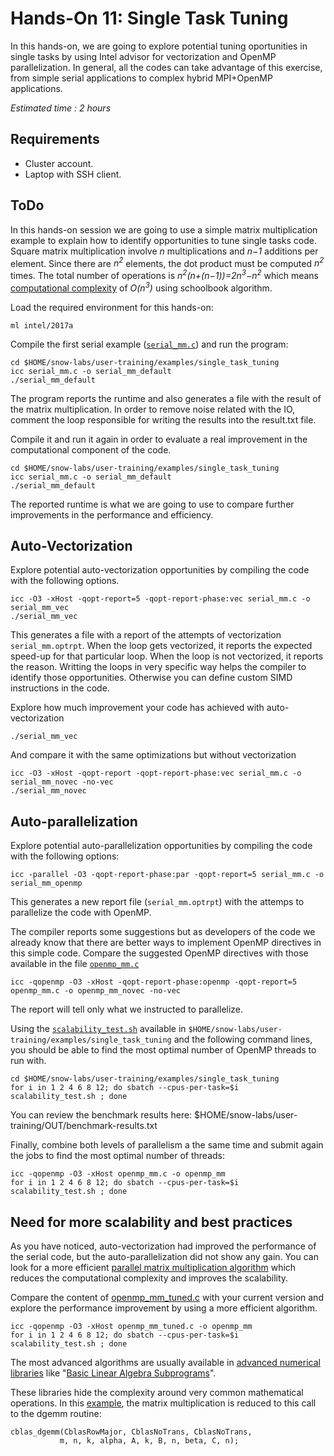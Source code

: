 <!--
Copyright (C) 2017 Jordi Blasco
Permission is granted to copy, distribute and/or modify this document
under the terms of the GNU Free Documentation License, Version 1.3
or any later version published by the Free Software Foundation;
with no Invariant Sections, no Front-Cover Texts, and no Back-Cover Texts.
A copy of the license is included in the section entitled "GNU
Free Documentation License".

HPCNow!, hereby disclaims all copyright interest in this document
`snow-labs' written by Jordi Blasco.
-->
# Hands-On 11: Single Task Tuning

In this hands-on, we are going to explore potential tuning oportunities in single tasks by using Intel advisor for vectorization and OpenMP parallelization.
In general, all the codes can take advantage of this exercise, from simple serial applications to complex hybrid MPI+OpenMP applications.

*Estimated time : 2 hours*

## Requirements
* Cluster account.
* Laptop with SSH client.

## ToDo

In this hands-on session we are going to use a simple matrix multiplication example to explain how to identify opportunities to tune single tasks code. Square matrix multiplication involve *n* multiplications and *n−1* additions per element. Since there are *n<sup>2</sup>* elements, the dot product must be computed *n<sup>2</sup>* times. The total number of operations is *n<sup>2</sup>(n+(n−1))=2n<sup>3</sup>−n<sup>2</sup>* which means [computational complexity](https://en.m.wikipedia.org/wiki/Computational_complexity_of_mathematical_operations) of *O(n<sup>3</sup>)* using schoolbook algorithm.

Load the required environment for this hands-on:

```
ml intel/2017a
```

Compile the first serial example ([```serial_mm.c```](examples/single_task_tuning/serial_mm.c)) and run the program:

```
cd $HOME/snow-labs/user-training/examples/single_task_tuning
icc serial_mm.c -o serial_mm_default
./serial_mm_default
```

The program reports the runtime and also generates a file with the result of the matrix multiplication.
In order to remove noise related with the IO, comment the loop responsible for writing the results into the result.txt file.

Compile it and run it again in order to evaluate a real improvement in the computational component of the code.

```
cd $HOME/snow-labs/user-training/examples/single_task_tuning
icc serial_mm.c -o serial_mm_default
./serial_mm_default
```

The reported runtime is what we are going to use to compare further improvements in the performance and efficiency.

## Auto-Vectorization

Explore potential auto-vectorization opportunities by compiling the code with the following options.

```
icc -O3 -xHost -qopt-report=5 -qopt-report-phase:vec serial_mm.c -o serial_mm_vec
./serial_mm_vec
```

This generates a file with a report of the attempts of vectorization ```serial_mm.optrpt```.
When the loop gets vectorized, it reports the expected speed-up for that particular loop.
When the loop is not vectorized, it reports the reason. Writting the loops in very specific way helps the compiler to identify those opportunities. Otherwise you can define custom SIMD instructions in the code.

Explore how much improvement your code has achieved with auto-vectorization

```
./serial_mm_vec
```

And compare it with the same optimizations but without vectorization

```
icc -O3 -xHost -qopt-report -qopt-report-phase:vec serial_mm.c -o serial_mm_novec -no-vec
./serial_mm_novec
```

## Auto-parallelization

Explore potential auto-parallelization opportunities by compiling the code with the following options:

```
icc -parallel -O3 -qopt-report-phase:par -qopt-report=5 serial_mm.c -o serial_mm_openmp
```

This generates a new report file (```serial_mm.optrpt```) with the attemps to parallelize the code with OpenMP.

The compiler reports some suggestions but as developers of the code we already know that there are better ways to implement OpenMP directives in this simple code.
Compare the suggested OpenMP directives with those available in the file [```openmp_mm.c```](examples/single_task_tuning/openmp_mm.c)

```
icc -qopenmp -O3 -xHost -qopt-report-phase:openmp -qopt-report=5 openmp_mm.c -o openmp_mm_novec -no-vec
```

The report will tell only what we instructed to parallelize.

Using the [```scalability_test.sh```](examples/single_task_tuning/scalability_test.sh) available in ```$HOME/snow-labs/user-training/examples/single_task_tuning``` and the following command lines, you should be able to find the most optimal number of OpenMP threads to run with.

```
cd $HOME/snow-labs/user-training/examples/single_task_tuning
for i in 1 2 4 6 8 12; do sbatch --cpus-per-task=$i scalability_test.sh ; done
```

You can review the benchmark results here: $HOME/snow-labs/user-training/OUT/benchmark-results.txt

Finally, combine both levels of parallelism a the same time and submit again the jobs to find the most optimal number of threads:

```
icc -qopenmp -O3 -xHost openmp_mm.c -o openmp_mm
for i in 1 2 4 6 8 12; do sbatch --cpus-per-task=$i scalability_test.sh ; done
```

## Need for more scalability and best practices
As you have noticed, auto-vectorization had improved the performance of the serial code, but the auto-parallelization did not show any gain. You can look for a more efficient [parallel matrix multiplication algorithm](https://en.m.wikipedia.org/wiki/Matrix_multiplication_algorithm#Parallel_and_distributed_algorithms) which reduces the computational complexity and improves the scalability.

Compare the content of [openmp_mm_tuned.c](examples/single_task_tuning/openmp_mm_tuned.c) with your current version and explore the performance improvement by using a more efficient algorithm.

```
icc -qopenmp -O3 -xHost openmp_mm_tuned.c -o openmp_mm
for i in 1 2 4 6 8 12; do sbatch --cpus-per-task=$i scalability_test.sh ; done
```

The most advanced algorithms are usually available in [advanced numerical libraries](https://en.wikipedia.org/wiki/List_of_numerical_libraries) like "[Basic Linear Algebra Subprograms](https://en.wikipedia.org/wiki/Basic_Linear_Algebra_Subprograms)".

These libraries hide the complexity around very common mathematical operations. In this [example](https://software.intel.com/en-us/node/529735), the matrix multiplication is reduced to this call to the dgemm routine:

```
cblas_dgemm(CblasRowMajor, CblasNoTrans, CblasNoTrans,
           m, n, k, alpha, A, k, B, n, beta, C, n);
```
